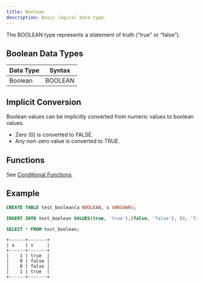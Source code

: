```yaml
---
title: Boolean
description: Basic logical data type.
---
```


The BOOLEAN type represents a statement of truth (“true” or “false”).

## Boolean Data Types

| Data Type        | Syntax   |
| -----------------| -------- |
| Boolean          | BOOLEAN

## Implicit Conversion

Boolean values can be implicitly converted from numeric values to boolean values.
* Zero (0) is converted to FALSE.
* Any non-zero value is converted to TRUE.

## Functions

See [Conditional Functions](/doc/reference/functions/conditional-functions).

## Example

```sql title='mysql>'
CREATE TABLE test_boolean(a BOOLEAN, s VARCHAR);
```

```sql title='mysql>'
INSERT INTO test_boolean VALUES(true, 'true'),(false, 'false'), (0, 'false'),(10, 'true');
```

```sql title='mysql>'
SELECT * FROM test_boolean;
```
```
+------+-------+
| a    | s     |
+------+-------+
|    1 | true  |
|    0 | false |
|    0 | false |
|    1 | true  |
+------+-------+
```
